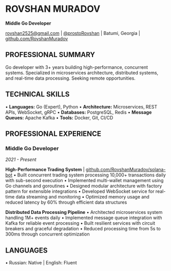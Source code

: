 # ROVSHAN MURADOV
**Middle Go Developer**

rovshan2525@gmail.com | [@prostoRovshan](https://t.me/prostoRovshan) | Batumi, Georgia | [github.com/RovshanMuradov](https://github.com/RovshanMuradov)

## PROFESSIONAL SUMMARY
Go developer with 3+ years building high-performance, concurrent systems. Specialized in microservices architecture, distributed systems, and real-time data processing. Seeking remote opportunities.

## TECHNICAL SKILLS
• **Languages:** Go (Expert), Python
• **Architecture:** Microservices, REST APIs, WebSocket, gRPC
• **Databases:** PostgreSQL, Redis
• **Message Queues:** Apache Kafka
• **Tools:** Docker, Git, CI/CD

## PROFESSIONAL EXPERIENCE

### Middle Go Developer
*2021 - Present*

**High-Performance Trading System** | [github.com/RovshanMuradov/solana-bot](https://github.com/RovshanMuradov/solana-bot)
• Built concurrent trading system processing 10,000+ transactions daily with sub-second execution
• Implemented multi-wallet management using Go channels and goroutines
• Designed modular architecture with factory pattern for extensible integrations
• Developed WebSocket service for real-time data streaming and monitoring
• Optimized memory usage and reduced latency by 60% through efficient data structures

**Distributed Data Processing Pipeline**
• Architected microservices system handling 1M+ events daily
• Implemented message queue integration with Kafka for reliable event processing
• Built resilient services with circuit breakers and graceful degradation
• Reduced processing time from 5s to 300ms through concurrent optimization

## LANGUAGES
• Russian: Native | English: Fluent
